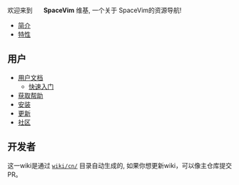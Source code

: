 欢迎来到 <img src="https://spacevim.org/SpaceVim.png" height="17" width="17"> **SpaceVim** 维基, 一个关于 SpaceVim的资源导航!

- [简介](Introduction)  
- [特性](Features)

## 用户

- [用户文档](https://spacevim.org/documentation)
    - [快速入门](quick-start-guide)
- [获取帮助](getting-help)
- [安装](Installing-SpaceVim)
- [更新](Update)
- [社区](http://spacevim.org/community/)

## 开发者

这一wiki是通过 [`wiki/cn/`](https://github.com/SpaceVim/SpaceVim/tree/master/wiki/cn) 目录自动生成的, 如果你想更新wiki，可以像主仓库提交 PR。
